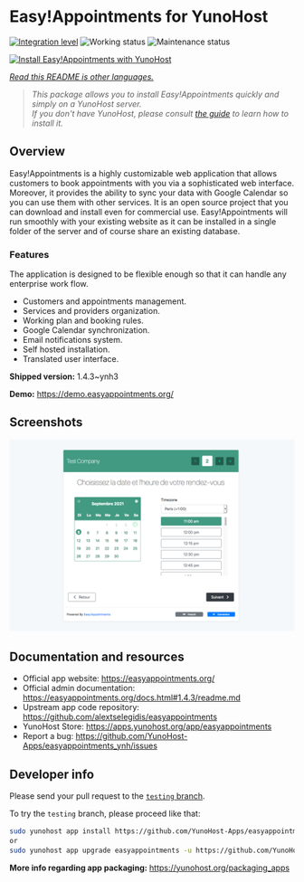 <!--
N.B.: This README was automatically generated by <https://github.com/YunoHost/apps/tree/master/tools/readme_generator>
It shall NOT be edited by hand.
-->

# Easy!Appointments for YunoHost

[![Integration level](https://dash.yunohost.org/integration/easyappointments.svg)](https://dash.yunohost.org/appci/app/easyappointments) ![Working status](https://ci-apps.yunohost.org/ci/badges/easyappointments.status.svg) ![Maintenance status](https://ci-apps.yunohost.org/ci/badges/easyappointments.maintain.svg)

[![Install Easy!Appointments with YunoHost](https://install-app.yunohost.org/install-with-yunohost.svg)](https://install-app.yunohost.org/?app=easyappointments)

*[Read this README is other languages.](./ALL_README.md)*

> *This package allows you to install Easy!Appointments quickly and simply on a YunoHost server.*  
> *If you don't have YunoHost, please consult [the guide](https://yunohost.org/install) to learn how to install it.*

## Overview

Easy!Appointments is a highly customizable web application that allows customers to book appointments with you via a sophisticated web interface. Moreover, it provides the ability to sync your data with Google Calendar so you can use them with other services. It is an open source project that you can download and install even for commercial use. Easy!Appointments will run smoothly with your existing website as it can be installed in a single folder of the server and of course share an existing database.

### Features
The application is designed to be flexible enough so that it can handle any enterprise work flow.

- Customers and appointments management.
- Services and providers organization.
- Working plan and booking rules.
- Google Calendar synchronization.
- Email notifications system.
- Self hosted installation.
- Translated user interface.


**Shipped version:** 1.4.3~ynh3

**Demo:** <https://demo.easyappointments.org/>

## Screenshots

![Screenshot of Easy!Appointments](./doc/screenshots/screenshots.png)

## Documentation and resources

- Official app website: <https://easyappointments.org/>
- Official admin documentation: <https://easyappointments.org/docs.html#1.4.3/readme.md>
- Upstream app code repository: <https://github.com/alextselegidis/easyappointments>
- YunoHost Store: <https://apps.yunohost.org/app/easyappointments>
- Report a bug: <https://github.com/YunoHost-Apps/easyappointments_ynh/issues>

## Developer info

Please send your pull request to the [`testing` branch](https://github.com/YunoHost-Apps/easyappointments_ynh/tree/testing).

To try the `testing` branch, please proceed like that:

```bash
sudo yunohost app install https://github.com/YunoHost-Apps/easyappointments_ynh/tree/testing --debug
or
sudo yunohost app upgrade easyappointments -u https://github.com/YunoHost-Apps/easyappointments_ynh/tree/testing --debug
```

**More info regarding app packaging:** <https://yunohost.org/packaging_apps>
